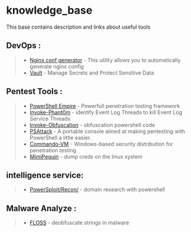 # knowledge_base
This base contains description and links about useful tools

## DevOps :

> - [Nginx conf generator](https://github.com/valentinxxx/nginxconfig.io) - This utility allows you to automatically generate nginx config
> - [Vault](https://www.vaultproject.io/) - Manage Secrets and Protect Sensitive Data

## Pentest Tools :

> - [PowerShell Empire](https://github.com/EmpireProject/Empire) - Powerfull penetration testing framework
> - [Invoke-Phant0m](https://github.com/hlldz/Invoke-Phant0m) - identify Event Log Threads to kill Event Log Service Threads
> - [Invoke-Obfuscation](https://github.com/danielbohannon/Invoke-Obfuscation) - obfuscation powershell code
> - [PSAttack](https://github.com/jaredhaight/PSAttack) - A portable console aimed at making pentesting with PowerShell a little easier.
> - [Commando-VM](https://github.com/fireeye/commando-vm) - Windows-based security distribution for penetration testing
> - [MimiPeguin](https://github.com/huntergregal/mimipenguin) - dump creds on the linux system


## intelligence service:

> - [PowerSploit/Recon/](https://github.com/PowerShellMafia/PowerSploit/tree/dev/Recon) - domain research with powershell


## Malware Analyze :

> - [FLOSS](https://github.com/fireeye/flare-floss) - deobfuscate strings in malware
